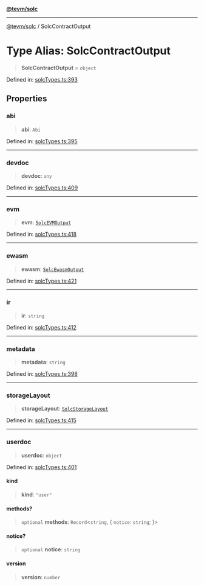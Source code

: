 [**@tevm/solc**](../README.md)

***

[@tevm/solc](../globals.md) / SolcContractOutput

# Type Alias: SolcContractOutput

> **SolcContractOutput** = `object`

Defined in: [solcTypes.ts:393](https://github.com/evmts/compiler/blob/main/packages/solc/src/solcTypes.ts#L393)

## Properties

### abi

> **abi**: `Abi`

Defined in: [solcTypes.ts:395](https://github.com/evmts/compiler/blob/main/packages/solc/src/solcTypes.ts#L395)

***

### devdoc

> **devdoc**: `any`

Defined in: [solcTypes.ts:409](https://github.com/evmts/compiler/blob/main/packages/solc/src/solcTypes.ts#L409)

***

### evm

> **evm**: [`SolcEVMOutput`](SolcEVMOutput.md)

Defined in: [solcTypes.ts:418](https://github.com/evmts/compiler/blob/main/packages/solc/src/solcTypes.ts#L418)

***

### ewasm

> **ewasm**: [`SolcEwasmOutput`](SolcEwasmOutput.md)

Defined in: [solcTypes.ts:421](https://github.com/evmts/compiler/blob/main/packages/solc/src/solcTypes.ts#L421)

***

### ir

> **ir**: `string`

Defined in: [solcTypes.ts:412](https://github.com/evmts/compiler/blob/main/packages/solc/src/solcTypes.ts#L412)

***

### metadata

> **metadata**: `string`

Defined in: [solcTypes.ts:398](https://github.com/evmts/compiler/blob/main/packages/solc/src/solcTypes.ts#L398)

***

### storageLayout

> **storageLayout**: [`SolcStorageLayout`](SolcStorageLayout.md)

Defined in: [solcTypes.ts:415](https://github.com/evmts/compiler/blob/main/packages/solc/src/solcTypes.ts#L415)

***

### userdoc

> **userdoc**: `object`

Defined in: [solcTypes.ts:401](https://github.com/evmts/compiler/blob/main/packages/solc/src/solcTypes.ts#L401)

#### kind

> **kind**: `"user"`

#### methods?

> `optional` **methods**: `Record`\<`string`, \{ `notice`: `string`; \}\>

#### notice?

> `optional` **notice**: `string`

#### version

> **version**: `number`
